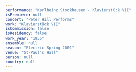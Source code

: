 ```yaml
---
performance: "Karlheinz Stockhausen - Klavierstück VII"
isPremiere: null
concert: "Peter Hill Performs"
work: "Klavierstück VII"
isCommission: false
isResidency: false
work_year: "1955"
ensemble: null
season: "Electric Spring 2001"
venue: "St-Paul's Hall"
person: null
country: null
---
```



